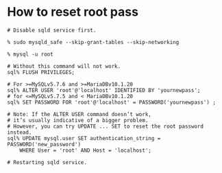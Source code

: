# How to reset root pass

	# Disable sqld service first.

	% sudo mysqld_safe --skip-grant-tables --skip-networking

	% mysql -u root

	# Without this command will not work.
	sql% FLUSH PRIVILEGES;

	# For >=MySQLv5.7.6 and >=MariaDBv10.1.20
	sql% ALTER USER 'root'@'localhost' IDENTIFIED BY 'yournewpass';
	# for <=MySQLv5.7.5 and < MariaDBv10.1.20
	sql% SET PASSWORD FOR 'root'@'localhost' = PASSWORD('yournewpass') ;

	# Note: If the ALTER USER command doesn’t work,
	# it’s usually indicative of a bigger problem.
	# However, you can try UPDATE ... SET to reset the root password instead.
	sql% UPDATE mysql.user SET authentication_string = PASSWORD('new_password')
		WHERE User = 'root' AND Host = 'localhost';

	# Restarting sqld service.
